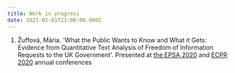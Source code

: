 ```yaml
---
title: Work in progress
date: 2021-01-01T23:00:00.000Z
---
```

1. Žuffová, Mária. 'What the Public Wants to Know and What it Gets: Evidence from Quantitative Text Analysis of Freedom of Information Requests to the UK Government'. Presented at [the EPSA 2020](https://coms.events/EPSA-2020/data/abstracts/en/abstract_0072.html) and [ECPR 2020](https://ecpr.eu/Events/Event/PaperDetails/53895) annual conferences